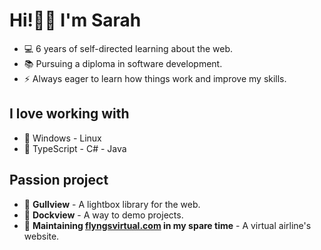 # Hi!👋🏼 I'm Sarah

- 💻 6 years of self-directed learning about the web.
- 📚 Pursuing a diploma in software development.
- ⚡ Always eager to learn how things work and improve my skills.

## I love working with
- 💖 Windows - Linux 
- 💖 TypeScript - C# - Java

## Passion project
- 🚧 **Gullview** - A lightbox library for the web.
- 🚧 **Dockview** - A way to demo projects. 
- 🔧 **Maintaining [flyngsvirtual.com](https://flyngsvirtual.com) in my spare time** - A virtual airline's website.
